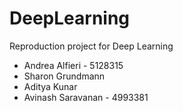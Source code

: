 # DeepLearning
Reproduction project for Deep Learning

* Andrea Alfieri - 5128315
* Sharon Grundmann
* Aditya Kunar
* Avinash Saravanan - 4993381

